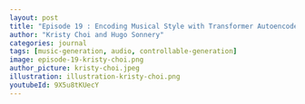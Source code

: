 ```yaml
---
layout: post
title: "Episode 19 : Encoding Musical Style with Transformer Autoencoders"
author: "Kristy Choi and Hugo Sonnery"
categories: journal
tags: [music-generation, audio, controllable-generation]
image: episode-19-kristy-choi.png
author_picture: kristy-choi.jpeg
illustration: illustration-kristy-choi.png
youtubeId: 9X5u8tKUecY
---
```

